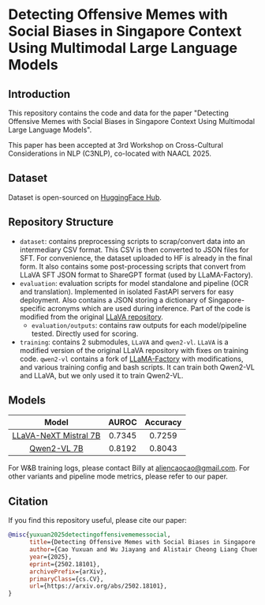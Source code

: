 # Detecting Offensive Memes with Social Biases in Singapore Context Using Multimodal Large Language Models

## Introduction
This repository contains the code and data for the paper "Detecting Offensive Memes with Social Biases in Singapore Context Using Multimodal Large Language Models".

This paper has been accepted at 3rd Workshop on Cross-Cultural Considerations in NLP (C3NLP), co-located with NAACL 2025.

## Dataset
Dataset is open-sourced on [HuggingFace Hub](https://huggingface.co/datasets/aliencaocao/multimodal_meme_classification_singapore).

## Repository Structure
- `dataset`: contains preprocessing scripts to scrap/convert data into an intermediary CSV format. This CSV is then converted to JSON files for SFT. For convenience, the dataset uploaded to HF is already in the final form. It also contains some post-processing scripts that convert from LLaVA SFT JSON format to ShareGPT format (used by LLaMA-Factory).
- `evaluation`: evaluation scripts for model standalone and pipeline (OCR and translation). Implemented in isolated FastAPI servers for easy deployment. Also contains a JSON storing a dictionary of Singapore-specific acronyms which are used during inference. Part of the code is modified from the original [LLaVA repository](https://github.com/haotian-liu/LLaVA).
  - `evaluation/outputs`: contains raw outputs for each model/pipeline tested. Directly used for scoring.
- `training`: contains 2 submodules, `LLaVA` and `qwen2-vl`. `LLaVA` is a modified version of the original LLaVA repository with fixes on training code. `qwen2-vl` contains a fork of [LLaMA-Factory](https://github.com/hiyouga/LLaMA-Factory) with modifications, and various training config and bash scripts. It can train both Qwen2-VL and LLaVA, but we only used it to train Qwen2-VL.

## Models
|                                                   Model                                                   | AUROC  | Accuracy |
|:---------------------------------------------------------------------------------------------------------:|:------:|:--------:|
| [LLaVA-NeXT Mistral 7B](https://huggingface.co/aliencaocao/llava-1.6-mistral-7b-offensive-meme-singapore) | 0.7345 |  0.7259  |
|       [Qwen2-VL 7B](https://huggingface.co/aliencaocao/qwen2-vl-7b-rslora-offensive-meme-singapore)       | 0.8192 |  0.8043  |

For W&B training logs, please contact Billy at aliencaocao@gmail.com. For other variants and pipeline mode metrics, please refer to our paper.


## Citation
If you find this repository useful, please cite our paper:
```bibtex
@misc{yuxuan2025detectingoffensivememessocial,
      title={Detecting Offensive Memes with Social Biases in Singapore Context Using Multimodal Large Language Models}, 
      author={Cao Yuxuan and Wu Jiayang and Alistair Cheong Liang Chuen and Bryan Shan Guanrong and Theodore Lee Chong Jen and Sherman Chann Zhi Shen},
      year={2025},
      eprint={2502.18101},
      archivePrefix={arXiv},
      primaryClass={cs.CV},
      url={https://arxiv.org/abs/2502.18101}, 
}
```
